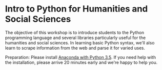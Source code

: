 # Intro to Python for Humanities and Social Sciences

The objective of this workshop is to introduce students to the Python programming language and several libraries particularly useful for the humanities and social sciences. In learning basic Python syntax, we'll also learn to scrape information from the web and parse it for varied uses.

Preparation: Please install [Anaconda with Python 3.5](https://www.continuum.io/downloads). If you need help with the installation, please arrive 20 minutes early and we're happy to help you. 
